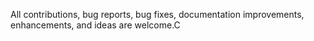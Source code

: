 All contributions, bug reports, bug fixes, documentation improvements, enhancements, and ideas are welcome.C
